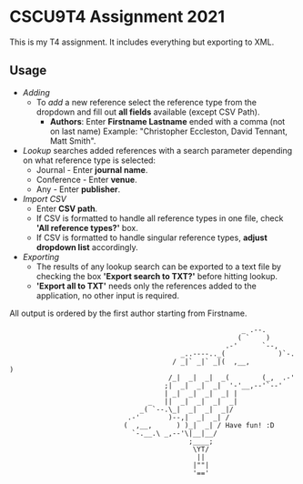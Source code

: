 # CSCU9T4 Assignment 2021
This is my T4 assignment. It includes everything but exporting to XML.

## Usage
- *Adding*
    - To *add* a new reference select the reference type from the dropdown and fill out __all fields__ available
      (except CSV Path).
        - __Authors__: Enter __Firstname Lastname__ ended with a comma (not on last name) Example: "Christopher Eccleston,
          David Tennant, Matt Smith".
- *Lookup* searches added references with a search parameter depending on what reference type is selected:
    - Journal - Enter __journal name__.
    - Conference - Enter __venue__.
    - Any - Enter __publisher__.
- *Import CSV*
    - Enter __CSV path__.
    - If CSV is formatted to handle all reference types in one file, check __'All reference types?'__ box.
    - If CSV is formatted to handle singular reference types, __adjust dropdown list__ accordingly.
- *Exporting*
    - The results of any lookup search can be exported to a text file by checking the box __'Export search to TXT?'__
      before hitting lookup.
    - __'Export all to TXT'__ needs only the references added to the application, no other input is required.

All output is ordered by the first author starting from Firstname.

                                                             _ .--.
                                                            ( `    )
                                                         .-'      `--,
                                              _..----.._(             )`-.
                                            / _|` _|` _|(  ,__,           )
                                           /_|  _|  _|  _(        (_,  .-'
                                          ;|  _|  _|  _|  '-'__,--'`--'
                                          | _|  _|  _|  _| |
                                      _   ||  _|  _|  _|  _|
                                    _( `--.\_|  _|  _|  _|/
                                 .-'       )--,|  _|  _| /
                                (  ,__,      ) )_|  _| / Have fun! :D
                                  `-.__.\ _,--'\|__|__/
                                                ;____;
                                                 \YT/
                                                  ||
                                                 |""|
                                                 '=='